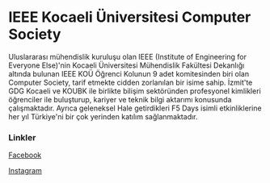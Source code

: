 # IEEE Kocaeli Üniversitesi Computer Society

Uluslararası mühendislik kuruluşu olan IEEE (Institute of Engineering for Everyone Else)'nin Kocaeli Üniversitesi Mühendislik Fakültesi Dekanlığı altında bulunan IEEE KOÜ Öğrenci Kolunun 9 adet komitesinden biri olan Computer Society, tarif etmekte cidden zorlanılan bir isime sahip. İzmit'te GDG Kocaeli ve KOUBK ile birlikte bilişim sektöründen profesyonel kimlikleri öğrenciler ile buluşturup, kariyer ve teknik bilgi aktarımı konusunda çalışmaktadır. Ayrıca geleneksel Hale getirdikleri F5 Days isimli etkinliklerine her yıl Türkiye'ni bir çok yerinden katılım sağlanmaktadır.

### Linkler
[Facebook](https://www.facebook.com/ieeetrcs/)

[Instagram](https://www.instagram.com/ieeekoucs/)